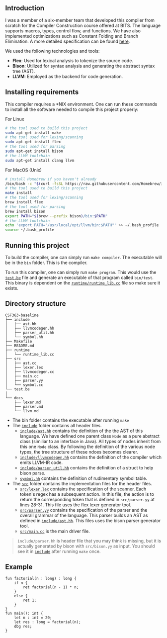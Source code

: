 ## Introduction

I was a member of a six-member team that developed this compiler from scratch for the Compiler Construction course offered at BITS. The language supports macros, types, control flow, and functions. We have also implemented optimizations such as Constant Folding and Branch Elimination. A more detailed specification can be found [here](https://drive.google.com/file/d/1mjeCqbuMLnDRFHUekJsRVyr6mqvnDZXk/view?usp=sharing).  

We used the following technologies and tools:
- **Flex**: Used for lexical analysis to tokenize the source code.
- **Bison**: Utilized for syntax analysis and generating the abstract syntax tree (AST).
- **LLVM**: Employed as the backend for code generation.

## Installing requirements

This compiler requires a *NIX environment. One can run these commands to install all the software needed to compile this project properly:

For Linux

```bash
# the tool used to build this project
sudo apt-get install make
# the tool used for lexing/scanning
sudo apt-get install flex
# the tool used for parsing
sudo apt-get install bison
# the LLVM toolchain
sudo apt-get install clang llvm
```
For MacOS (Unix)

```bash
# install Homebrew if you haven't already
/bin/bash -c "$(curl -fsSL https://raw.githubusercontent.com/Homebrew/install/HEAD/install.sh)"
# the tool used to build this project
make install
# the tool used for lexing/scanning
brew install flex
# the tool used for parsing
brew install bison
export PATH="$(brew --prefix bison)/bin:$PATH"
# the LLVM toolchain
echo 'export PATH="/usr/local/opt/llvm/bin:$PATH"' >> ~/.bash_profile
source ~/.bash_profile
```

## Running this project

To build the compiler, one can simply run `make compiler`. The executable will be in the `bin` folder. This is the compiler.

To run this compiler, one can simply run `make program`. This would use the [`test.be`](test.be) file and generate an executable of that program called `bin/test`. This binary is dependent on the [`runtime/runtime_lib.cc`](runtime/runtime_lib.cc) file so make sure it exists.

## Directory structure

```
CSF363-baseline
├── include
│   ├── ast.hh
│   ├── llvmcodegen.hh
│   ├── parser_util.hh
│   └── symbol.hh
├── Makefile
├── README.md
├── runtime
│   └── runtime_lib.cc
├── src
│   ├── ast.cc
│   ├── lexer.lex
│   ├── llvmcodegen.cc
│   ├── main.cc
│   ├── parser.yy
│   └── symbol.cc
└── test.be
│  
└── docs
    ├── lexer.md
    ├── parser.md
    └── llvm.md
```

- The bin folder contains the executable after running `make`
- The [`include`](include) folder contains all header files. 
    - [`include/ast.hh`](include/ast.hh) contains the definition of the the AST of this language. We have defined one parent class `Node` as a pure abstract class (similiar to an interface in Java). All types of nodes inherit from this one `Node` class. By following the definition of the various node types, the tree structure of these ndoes becomes clearer.
    - [`include/llvmcodegen.hh`](include/llvmcodegen.hh) contains the definition of the compiler which emits LLVM-IR code.
    - [`include/parser_util.hh`](include/parser_util.hh) contains the definition of a struct to help bison parse. 
    - [`symbol.hh`](symbol.hh) contains the definition of rudimentary symbol table.
- The [`src`](src) folder contains the implementation files for the header files. 
    - [`src/lexer.lex`](src/lexer.lex) contains the specification of the scanner. Each token's regex has a subsequent action. In this file, the action is to return the corresponding token that is defined in `src/parser.yy` at lines 28-31. This file uses the flex lexer generator tool.
    - [`src/parser.yy`](src/parser.yy) contains the specification of the parser and the overall grammar of the language. This parser builds an AST as defined in [`include/ast.hh`](include/ast.hh). This files uses the bison parser generator tool.
    - [`src/main.cc`](src/main.cc) is the main driver file.

  

>`include/parser.hh` is header file that you may think is missing, but it is actually generated by bison with `src/bison.yy` as input. You should see it in [`include`](include) after running `make` once.

## Example

```
fun factorial(n : long) : long {
    if n {
        ret factorial(n - 1) * n;
    } 
    else {
        ret 1;
    }
}
fun main(): int {
    let n : int = 20;
    let res : long = factorial(n);
    dbg res;
}
```



